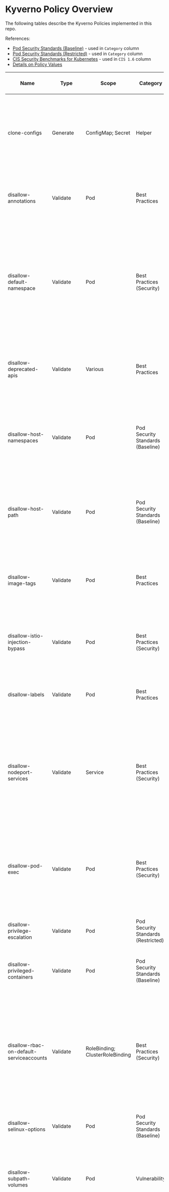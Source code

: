 # Kyverno Policy Overview

The following tables describe the Kyverno Policies implemented in this repo.

References:

- [Pod Security Standards (Baseline)](https://kubernetes.io/docs/concepts/security/pod-security-standards/#baseline) - used in `Category` column
- [Pod Security Standards (Restricted)](https://kubernetes.io/docs/concepts/security/pod-security-standards/#restricted) - used in `Category` column
- [CIS Security Benchmarks for Kubernetes](https://www.cisecurity.org/benchmark/kubernetes/) - used in `CIS 1.6` column
- [Details on Policy Values](../README.md)

|Name|Type|Scope|Category|Background|Description|CIS 1.6 Ref|Notes|
|--|--|--|--|--|--|--|--|
|clone-configs|Generate|ConfigMap; Secret|Helper|Configuration held in ConfigMaps or Secrets, like registry credentials, often need to exist in multiple Namespaces so Pods there have access.  Manually duplicating these is time consuming and error prone.|Copies ConfigMaps or Secrets to new Namespaces when they are created.  Will also push updates should the source be changed.|||
|disallow-annotations|Validate|Pod|Best Practices|Some annotations control functionality driven by other cluster-wide tools and are not normally set by some class of users.|Prevents the use of annotations contained in the specified list.||Ensures users either don't set reserved annotations or use a newer version of annotations.|
|disallow-default-namespace|Validate|Pod|Best Practices (Security)|Kubernetes Namespaces are an optional feature that provide a way to segment and isolate cluster resources across multiple applications and users. As a best practice, workloads should be isolated with Namespaces. Namespaces should be required and the default (empty) Namespace should not be used.|Validates that Pods specify a namespace other than `default`.|5.7.1, 5.7.4||
|disallow-deprecated-apis|Validate|Various|Best Practices|Kubernetes APIs are sometimes deprecated and removed after a few releases.  As a best practice, older API versions should be replaced with newer versions.|Validates API are not deprecated.||Should be run as `audit`|
|disallow-host-namespaces|Validate|Pod|Pod Security Standards (Baseline)|Host namespaces (Process ID, Inter-Process Communication, and network) allow access to shared information and can be used to elevate privileges. Pods should not be allowed access to host namespaces.| Ensures fields (`hostPID`, `hostIPC`, and `hostNetwork`) which make use of these host namespaces are set to `false`.|5.2.2, 5.2.3, 5.2.4||
|disallow-host-path|Validate|Pod|Pod Security Standards (Baseline)|HostPath volumes let Pods use host directories and volumes in containers.  Using host resources can be used to access shared data or escalate privileges and should not be allowed.|Ensures no hostPath volumes are in use.|||
|disallow-image-tags|Validate|Pod|Best Practices|Mutable tags, like 'latest', can lead to unexpected errors if the image changes. A best practice is to use an immutable tag that maps to a specific version of an application Pod.|Validates that the image tag is defined and is not in the disallowed list|||
|disallow-istio-injection-bypass|Validate|Pod|Best Practices (Security)|The Istio service mesh uses a sidecar to encrypt traffic.  Unless an application is managing its own encrypted traffic, Istio should be used.|Validates that pods do not have the `sidecar.istio.io/inject` label set to `false`.|||
|disallow-labels|Validate|Pod|Best Practices|Some labels control functionality driven by other cluster-wide tools and are not normally set by some class of users.|Prevents the use of labels contained in the specified list.||Ensures users either don't set reserved labels or use a newer version of labels.|
|disallow-nodeport-services|Validate|Service|Best Practices (Security)|A Kubernetes Service of type NodePort uses a host port to receive traffic from any source.  A NetworkPolicy cannot be used to control traffic to host ports.  Although NodePort Services can be useful, their use must be limited to Services with additional upstream security checks.|Validates that any new Services do not use the `NodePort` type.|||
|disallow-pod-exec|Validate|Pod|Best Practices (Security)|The `exec` and `attach` command may be used to gain shell access, or run other commands, in a container. While this can be useful for troubleshooting purposes, it could represent an attack vector and is discouraged.|Only allows Pod exec and attach commands to Pods in the specified list of namespaces.|||
|disallow-privilege-escalation|Validate|Pod|Pod Security Standards (Restricted)|Privilege escalation, such as via set-user-ID or set-group-ID file mode, should not be allowed.|Ensures `allowPrivilegeEscalation` is either undefined or set to `false`.|5.2.5||
|disallow-privileged-containers|Validate|Pod|Pod Security Standards (Baseline)|Privileged mode disables most security mechanisms and must not be allowed.|Ensures Pods do not call for privileged mode (`privileged` must be undefined or `false`).|5.2.1||
|disallow-rbac-on-default-serviceaccounts|Validate|RoleBinding; ClusterRoleBinding|Best Practices (Security)|By default, pods are run using the automatically created `default` ServiceAccount in the pod's namespace.  The default service account has no permissions other than those of an unauthenticated user.  To enforce the least privilege best practice, additional permissions should not be allowed on the default service account.|Blocks role binding to default service accounts.|5.1.5||
|disallow-selinux-options|Validate|Pod|Pod Security Standards (Baseline)|SELinux options can be used to escalate privileges.|Ensures that the `seLinuxOptions` used are not in the disallowed list.||Should be paired with `restrict-selinux-type`|
|disallow-subpath-volumes|Validate|Pod|Vulnerability|A security issue was discovered in Kubernetes where a user may be able to create a container with subpath volume mounts to access files and directories outside of the volume, including on the host filesystem.| Disallows containers that use volume mounts with subpaths.||CVE-2021-25741|
|disallow-tolerations|Validate|Pod; RuntimeClass|Best Practices (Security)|Taints and tolerations provide one mechanism to allow fine-grained control of the placement of pods on a specific set of nodes.  To permit the Kubernetes scheduler to place a pod on a node with a taint, you can add a toleration to the pod's specification.  If a taint is used to restrict a node to critical pods only, tolerations that match the taint should not be allowed in unauthorized pods.|Block pods with tolerations, including global, that match the specified list of taints|||
|require-annotations|Validate|Pod|Best Practices|Some annotations control functionality that is needed for cluster-wide tools to function.|Requires the use of annotations and values contained in the specified list.|||
|require-cpu-limit|Validate|Pod|Best Practices (Security)|As application workloads share cluster resources, it is important to limit CPU resources in containers to prevent resource exhaustion and denial-of-service.|Validates that all containers have CPU limits defined and the value is in the specified range.|||
|require-drop-all-capabilities|Validate|Pod|Pod Security Standards (Restricted)|Capabilities permit privileged actions without giving full root access. All capabilities should be dropped from a Pod, with only those required added back.|Ensures that all containers explicitly specify `drop: ["ALL"]`.|5.2.7, 5.2.9|Use with `restrict-capabilities`|
|require-image-signature|VerifyImage|Pod|Best Practices (Security)|Using the Cosign project, OCI images may be signed to ensure supply chain security is maintained. Those signatures can be verified before pulling into a cluster.|Checks the signature to ensure it has been signed by verifying its signature against the public key.|||
|require-istio-on-namespaces|Validate|Namespace|Best Practices (Security)|The Istio service mesh uses a sidecar to encrypt traffic.  Unless an application is managing its own encrypted traffic, Istio should be used.|Validates that the `istio-injection` label is set to `enabled` on namespace resources.|||
|require-labels|Validate|Pod|Best Practices|A common set of labels on resources allows tools to work interoperably, describing objects in a common manner that all tools can understand and query.|Validates that the labels and values specified in the required list are present.|||
|require-memory-limit|Validate|Pod|Best Practices (Security)|As application workloads share cluster resources, it is important to limit memory resources in containers to prevent resource exhaustion and denial-of-service.|Validates that all containers have memory limits defined and the value is within the specified range.|||
|require-non-root-group|Pod|Validate|Pod Security Standards (Restricted)|Following the least privilege principle, access to the root group ID should be forbidden in containers|Ensures containers are running with groups (`runAsGroup`, `fsGroup`, and `supplementalGroups`) > 0.|||
|require-non-root-user|Pod|Validate|Pod Security Standards (Restricted)|Following the least privilege principle, containers should not be run as root|Ensures containers have `runAsNonRoot` set to `true` and `runAsUser` > 0.|5.2.6||
|require-probes|Validate|Pod|Best Practices|Liveness and readiness probes need to be configured to correctly manage a Pod's lifecycle during deployments, restarts, and upgrades. For each Pod, a periodic `livenessProbe` is performed by the kubelet to determine if the Pod's containers are running or need to be restarted. A `readinessProbe` is used by Services and Deployments to determine if the Pod is ready to receive network traffic.|Validates that all containers have liveness and readiness probes by ensuring the `periodSeconds` field is greater than zero.|||
|require-requests-equal-limits|Validate|Pod|Best Practices|Pods which have limits equal to requests are given a Guaranteed quality of service class which is the highest schedulable class. The Kubernetes scheduler assigns Guaranteed pods only to nodes which have enough resources to fulfil their CPU and memory requests.  In addition, Guaranteed pods are the last to be evicted when a node is running low on resources.|Checks that all containers have memory requests equal to limits to get a Guaranteed QoS class.|| Should only be assigned to critical resources.|
|require-ro-host-path|Validate|Pod|Best Practices (Security)|`hostPath` volumes consume the underlying node's file system. If `hostPath` volumes are not universally disabled, they should be required to be read-only.  Pods which are allowed to mount `hostPath` volumes in read/write mode pose a security risk even if confined to a "safe" file system on the host and may escape those confines.|Checks containers for `hostPath` volumes and validates they are explicitly mounted in `readOnly` mode.||Strongly recommended to pair this with another to restrict the path of `hostPath` volumes to a known list.|
|require-ro-rootfs|Validate|Pod|Best Practices (Security)|A read-only root file system helps to enforce an immutable infrastructure strategy.  Containers should only need to write to mounted volumes that persist state or cache data.  An immutable root filesystem can also prevent malicious binaries from writing to the host system.|Validates that containers define a `securityContext` with `readOnlyRootFilesystem: true`.|||
|restrict-apparmor|Validate|Pod|Pod Security Standards (Baseline)|AppArmor is used as an access control framework.  AppArmor uses the `runtime/default` profile by default.|Ensures Pods do not override the AppArmor profile with values outside of the specified list||Applies to Debian Linux distros only.|
|restrict-capabilities|Validate|Pod|Pod Security Standards (Restricted)|Capabilities permit privileged actions without giving full root access.  Adding capabilities beyond the default set must not be allowed.|Ensures users cannot add additional capabilities beyond the specified list to a Pod.|5.2.7, 5.2.8, 5.2.9|Use with `require-drop-all-capabilities`|
|restrict-external-ips|Validate|Service|Vulnerability|Service externalIPs can be used for a MITM attack.|Restricts externalIPs to a specified list.||CVE-2020-8554|
|restrict-external-names|Validate|Service|Vulnerability|Service external names can be used for a MITM attack.  External names can be used by an attacker to point back to localhost or internal IP addresses for exploitation.|Restricts services using external names to a specified list.||CVE-2020-8554|
|restrict-group-id|Validate|Pod|Best Practices (Security)|Processes inside a pod can be given group permissions by setting `runAsGroup` or `supplementalGroups`.  Volume mounts can be mounted as a specific group using `fsGroup`.  Group IDs below 1000 are generally reserved for system accounts, services, and special accounts.|Restricts group IDs to the specified list of values||Use with `require-non-root-group` to validate `runAsGroup` is defined.|
|restrict-host-path|Validate|Pod|Best Practices (Security)|`hostPath` volumes consume the underlying node's file system. If `hostPath` volumes are not universally disabled, they should be restricted to specific host paths to prevent access to sensitive information.|Ensures that `hostPath` volume paths are in the specified list.||Strongly recommended to pair this with another to require `readOnly` on `hostPath` volumes.|
|restrict-host-ports|Validate|Pod|Pod Security Standards (Baseline)|Access to host ports allows potential snooping of network traffic and should not be allowed, or at minimum restricted to a known list.|Ensures only approved ports are defined in container's `hostPort` field|||
|restrict-image-registries|Validate|Pod|Best Practices (Security)|Images from unknown, public registries can be of dubious quality and may not be scanned and secured, representing a high degree of risk. Requiring use of known, approved registries helps reduce threat exposure by ensuring image pulls only come from them.|Validates that all images originate from a registry in the approved list|||
|restrict-proc-mount|Validate|Pod|Pod Security Standards (Baseline)|The default `/proc` masks are set up to reduce the attack surface and should be required.|Ensures nothing but the specified `procMount` values can be used.|||
|restrict-seccomp|Validate|Pod|Pod Security Standards (Baseline)|The SecComp profile should not be explicitly set to `Unconfined`.|Ensures that the `seccompProfile.Type` is undefined or restricted to the values in the specified list.|5.7.2||
|restrict-selinux-type|Validate|Pod|Pod Security Standards (Baseline)|SELinux options can be used to escalate privileges.|Ensures that the `seLinuxOptions` type field is undefined or restricted to the specified list.||Should be paired with `disallow-selinux-options`.|
|restrict-sysctls|Validate|Pod|Pod Security Standards (Baseline)|Sysctl can disable security mechanisms or affect all containers on a host, and should be restricted to a specified "safe" subset. A sysctl is considered safe if it is namespaced and is isolated from other Pods and processes on the same Node.|Ensures that all `sysctls` used are in the specified list.|||
|restrict-user-id|Validate|Pod|Best Practices (Security)|Processes inside a pod can be made to run with a specific user ID by setting `runAsUser`.  User IDs below 1000 are generally reserved for system accounts, services, and special accounts.|Restricts user IDs to the specified list of values.|||
|restrict-volume-types|Validate|Pod|Pod Security Standards (Restricted)|Volume types, beyond the core set, should be restricted to limit exposure to potential vulnerabilities in Container Storage Interface (CSI) drivers.|Restricts use of volume types to the specified list.|||
|update-image-pull-policy|mutate|Pod|Helper|If mutable tags (e.g. latest) are used for images, it may be desirable to to have the `imagePullPolicy` set to `Always` to ensure that future pulls will get the latest image.|Adds or modifies the `imagePullPolicy` to set it to the desired value on all tagged images.||Images using digests are ignored.|
|update-image-registry|Mutate|Pod|Helper|It is common practice to pull images from a local proxy or approved registry.|Will mutate existing image registries so pulls are directed to desired registries.|||
|update-token-automount|Mutate|ServiceAccount|Best Practices (Security)|Kubernetes automatically mounts API credentials in each Pod using the service account.  Under the least privilege best practice, the default service account should not have access to the Kuberenetes API.  This helps to prevent exploitation of API vulnerabilities.|Adds configuration to pods so that the service account token is not automatically mounted. (`automountServiceAccountToken: false`)|5.1.6||

## Default settings

The following criteria were used to determine if a policy should be enabled, and if enabled, should be enforcing.

1. All vulnerability policies will be enabled and enforcing
1. All Pod Security Standard policies will be enabled and enforcing
1. Validation policies for security or cluster stability (e.g. deprecated APIs) best practices will be enabled and auditing.
1. Other best practice policies will be disabled.
1. Helper policies will be disabled.

> These are the default settings for this Helm chart.  This list is not a recommendation on how to set the policies.  Each policy should be evaluated and used appropriately if it has value.
